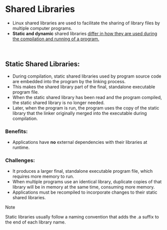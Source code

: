 # Shared Libraries

- Linux shared libraries are used to facilitate the sharing of library files by multiple computer programs.  
- **Static and dynamic** shared libraries <ins>differ in how they are used during the compilation and running of a program.</ins>

<br>

## Static Shared Libraries:
- During compilation, static shared libraries used by program source code are embedded into the program by the linking process.
- This makes the shared library part of the final, standalone executable program file.
- When the static shared library has been read and the program compiled, the static shared library is no longer needed.
- Later, when the program is run, the program uses the copy of the static library that the linker originally merged into the executable during compilation.

### Benefits:
- Applications have **no** external dependencies with their libraries at runtime.

### Challenges:
- It produces a larger final, standalone executable program file, which requires more memory to run.
- When multiple programs use an identical library, duplicate copies of that library will be in memory at the same time, consuming more memory.
- Applications must be recompiled to incorporate changes to their static shared libraries.

> [!NOTE]
> Static libraries usually follow a naming convention that adds the .a suffix to the end of each library name.
